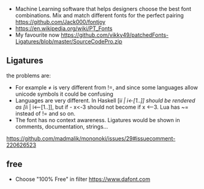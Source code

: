- Machine Learning software that helps designers choose the best font combinations. Mix and match different fonts for the perfect pairing https://github.com/Jack000/fontjoy
- https://en.wikipedia.org/wiki/PT_Fonts
- My favourite now https://github.com/vikky49/patchedFonts-Ligatures/blob/master/SourceCodePro.zip
## Ligatures

the problems are:

- For example ≠ is very different from !=, and since some languages allow unicode symbols it could be confusing
- Languages are very different. In Haskell [i*i | i<-[1..]] should be rendered as [i*i | i⟵[1..]], but if - x<-3 should not become if x ⟵3. Lua has ~= instead of != and so on.
- The font has no context awareness. Ligatures would be shown in comments, documentation, strings...

https://github.com/madmalik/mononoki/issues/29#issuecomment-220626523

## free

- Choose "100% Free" in filter https://www.dafont.com
